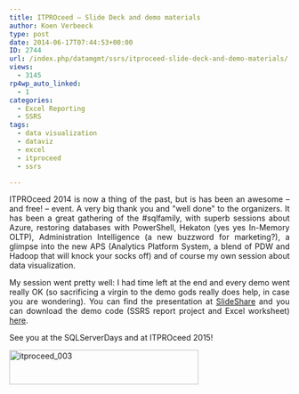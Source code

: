 ```yaml
---
title: ITPROceed – Slide Deck and demo materials
author: Koen Verbeeck
type: post
date: 2014-06-17T07:44:53+00:00
ID: 2744
url: /index.php/datamgmt/ssrs/itproceed-slide-deck-and-demo-materials/
views:
  - 3145
rp4wp_auto_linked:
  - 1
categories:
  - Excel Reporting
  - SSRS
tags:
  - data visualization
  - dataviz
  - excel
  - itproceed
  - ssrs

---
```

<p style="text-align: justify">
  ITPROceed 2014 is now a thing of the past, but is has been an awesome – and free! – event. A very big thank you and "well done" to the organizers. It has been a great gathering of the #sqlfamily, with superb sessions about Azure, restoring databases with PowerShell, Hekaton (yes yes In-Memory OLTP), Administration Intelligence (a new buzzword for marketing?), a glimpse into the new APS (Analytics Platform System, a blend of PDW and Hadoop that will knock your socks off) and of course my own session about data visualization.
</p>

<p style="text-align: justify">
  My session went pretty well: I had time left at the end and every demo went really OK (so sacrificing a virgin to the demo gods really does help, in case you are wondering). You can find the presentation at <a href="http://www.slideshare.net/KoenVerbeeck/get-more-out-of-your-data-visualizations">SlideShare</a> and you can download the demo code (SSRS report project and Excel worksheet) <a href="https://lessthandot.z19.web.core.windows.net/wp-content/uploads/2014/06/ITPROceed_DataViz_Demos.rar">here</a>.
</p>

<p style="text-align: justify">
  See you at the SQLServerDays and at ITPROceed 2015!
</p>

[<img class="alignnone size-full wp-image-2612" src="https://lessthandot.z19.web.core.windows.net/wp-content/uploads/2014/05/itproceed_003.png" alt="itproceed_003" width="340" height="62" srcset="https://lessthandot.z19.web.core.windows.net/wp-content/uploads/2014/05/itproceed_003.png 340w, https://lessthandot.z19.web.core.windows.net/wp-content/uploads/2014/05/itproceed_003-300x54.png 300w" sizes="(max-width: 340px) 100vw, 340px" />][1]

 [1]: https://lessthandot.z19.web.core.windows.net/wp-content/uploads/2014/05/itproceed_003.png